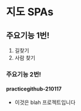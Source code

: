# 지도 SPAs

## 주요기능 1번!
  1. 길찾기
  2. 사람 찾기
  
### 주요기능 2번!

#### practicegithub-210117

- 이것은 blah 프로젝트입니다

